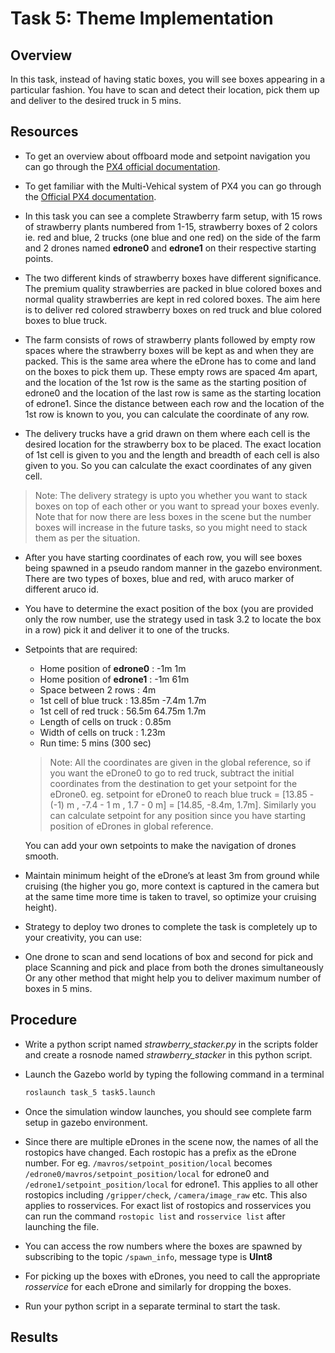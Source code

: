 # Task 5: Theme Implementation

## Overview
In this task, instead of having static boxes, you will see boxes appearing in a particular fashion. You have to scan and detect their location, pick them up and deliver to the desired truck in 5 mins.

## Resources

- To get an overview about offboard mode and setpoint navigation you can go through the [PX4 official documentation](https://docs.px4.io/master/en/flight_modes/offboard.html).

- To get familiar with the Multi-Vehical system of PX4 you can go through the [Official PX4 documentation](https://docs.px4.io/master/en/simulation/multi-vehicle-simulation.html).

- In this task you can see a complete Strawberry farm setup, with 15 rows of strawberry plants numbered from 1-15, strawberry boxes of 2 colors ie. red and blue, 2 trucks (one blue and one red) on the side of the farm and 2 drones named __edrone0__ and __edrone1__ on their respective starting points.

- The two different kinds of strawberry boxes have different significance. The premium quality strawberries are packed in blue colored boxes and normal quality strawberries are kept in red colored boxes. The aim here is to deliver red colored strawberry boxes on red truck and blue colored boxes to blue truck.

- The farm consists of rows of strawberry plants followed by empty row spaces where the strawberry boxes will be kept as and when they are packed. This is the same area where the eDrone has to come and land on the boxes to pick them up. These empty rows are spaced 4m apart, and the location of the 1st row is the same as the starting position of edrone0 and the location of the last row is same as the starting location of edrone1. Since the distance between each row and the location of the 1st row is known to you, you can calculate the coordinate of any row.

- The delivery trucks have a grid drawn on them where each cell is the desired location for the strawberry box to be placed. The exact location of 1st cell is given to you and the length and breadth of each cell is also given to you. So you can calculate the exact coordinates of any given cell.

> Note: The delivery strategy is upto you whether you want to stack boxes on top of each other or you want to spread your boxes evenly. Note that for now there are less boxes in the scene but the number boxes will increase in the future tasks, so you might need to stack them as per the situation.

- After you have starting coordinates of each row, you will see boxes being spawned in a pseudo random manner in the gazebo environment. There are two types of boxes, blue and red, with aruco marker of different aruco id.

- You have to determine the exact position of the box (you are provided only the row number, use the strategy used in task 3.2 to locate the box in a row) pick it and deliver it to one of the trucks.

- Setpoints that are required:

    - Home position of __edrone0__ : -1m 1m
    - Home position of __edrone1__ : -1m 61m
    - Space between 2 rows : 4m
    - 1st cell of blue truck : 13.85m -7.4m 1.7m
    - 1st cell of red truck : 56.5m 64.75m 1.7m
    - Length of cells on truck : 0.85m
    - Width of cells on truck : 1.23m
    - Run time: 5 mins (300 sec)
    > Note: All the coordinates are given in the global reference, so if you want the eDrone0 to go to red truck, subtract the initial coordinates from the destination to get your setpoint for the eDrone0. eg. setpoint for eDrone0 to reach blue truck = [13.85 - (-1) m , -7.4 - 1 m , 1.7 - 0 m] = [14.85, -8.4m, 1.7m]. Similarly you can calculate setpoint for any position since you have starting position of eDrones in global reference.

    You can add your own setpoints to make the navigation of drones smooth.

- Maintain minimum height of the eDrone’s at least 3m from ground while cruising (the higher you go, more context is captured in the camera but at the same time more time is taken to travel, so optimize your cruising height).

- Strategy to deploy two drones to complete the task is completely up to your creativity, you can use:

- One drone to scan and send locations of box and second for pick and place
Scanning and pick and place from both the drones simultaneously
Or any other method that might help you to deliver maximum number of boxes in 5 mins.

## Procedure
- Write a python script named _strawberry_stacker.py_ in the scripts folder and create a rosnode named _strawberry_stacker_ in this python script.

- Launch the Gazebo world by typing the following command in a terminal
    ```bash
    roslaunch task_5 task5.launch
    ```
- Once the simulation window launches, you should see complete farm setup in gazebo environment.

- Since there are multiple eDrones in the scene now, the names of all the rostopics have changed. Each rostopic has a prefix as the eDrone number. For eg. ```/mavros/setpoint_position/local``` becomes ```/edrone0/mavros/setpoint_position/local``` for edrone0 and ```/edrone1/setpoint_position/local``` for edrone1. This applies to all other rostopics including ```/gripper/check```, ```/camera/image_raw``` etc. This also applies to rosservices. For exact list of rostopics and rosservices you can run the command ```rostopic list``` and ```rosservice list``` after launching the file.

- You can access the row numbers where the boxes are spawned by subscribing to the topic
```/spawn_info```, message type is __UInt8__

- For picking up the boxes with eDrones, you need to call the appropriate _rosservice_ for each eDrone and similarly for dropping the boxes.

- Run your python script in a separate terminal to start the task.

## Results

